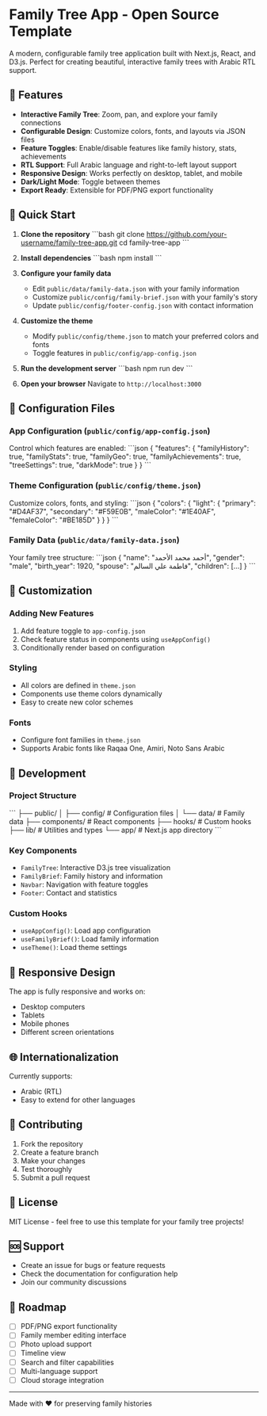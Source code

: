 # Family Tree App - Open Source Template

A modern, configurable family tree application built with Next.js, React, and D3.js. Perfect for creating beautiful, interactive family trees with Arabic RTL support.

## 🌟 Features

- **Interactive Family Tree**: Zoom, pan, and explore your family connections
- **Configurable Design**: Customize colors, fonts, and layouts via JSON files
- **Feature Toggles**: Enable/disable features like family history, stats, achievements
- **RTL Support**: Full Arabic language and right-to-left layout support
- **Responsive Design**: Works perfectly on desktop, tablet, and mobile
- **Dark/Light Mode**: Toggle between themes
- **Export Ready**: Extensible for PDF/PNG export functionality

## 🚀 Quick Start

1. **Clone the repository**
   \`\`\`bash
   git clone https://github.com/your-username/family-tree-app.git
   cd family-tree-app
   \`\`\`

2. **Install dependencies**
   \`\`\`bash
   npm install
   \`\`\`

3. **Configure your family data**
   - Edit `public/data/family-data.json` with your family information
   - Customize `public/config/family-brief.json` with your family's story
   - Update `public/config/footer-config.json` with contact information

4. **Customize the theme**
   - Modify `public/config/theme.json` to match your preferred colors and fonts
   - Toggle features in `public/config/app-config.json`

5. **Run the development server**
   \`\`\`bash
   npm run dev
   \`\`\`

6. **Open your browser**
   Navigate to `http://localhost:3000`

## 📁 Configuration Files

### App Configuration (`public/config/app-config.json`)
Control which features are enabled:
\`\`\`json
{
  "features": {
    "familyHistory": true,
    "familyStats": true,
    "familyGeo": true,
    "familyAchievements": true,
    "treeSettings": true,
    "darkMode": true
  }
}
\`\`\`

### Theme Configuration (`public/config/theme.json`)
Customize colors, fonts, and styling:
\`\`\`json
{
  "colors": {
    "light": {
      "primary": "#D4AF37",
      "secondary": "#F59E0B",
      "maleColor": "#1E40AF",
      "femaleColor": "#BE185D"
    }
  }
}
\`\`\`

### Family Data (`public/data/family-data.json`)
Your family tree structure:
\`\`\`json
{
  "name": "أحمد محمد الأحمد",
  "gender": "male",
  "birth_year": 1920,
  "spouse": "فاطمة علي السالم",
  "children": [...]
}
\`\`\`

## 🎨 Customization

### Adding New Features
1. Add feature toggle to `app-config.json`
2. Check feature status in components using `useAppConfig()`
3. Conditionally render based on configuration

### Styling
- All colors are defined in `theme.json`
- Components use theme colors dynamically
- Easy to create new color schemes

### Fonts
- Configure font families in `theme.json`
- Supports Arabic fonts like Raqaa One, Amiri, Noto Sans Arabic

## 🔧 Development

### Project Structure
\`\`\`
├── public/
│   ├── config/          # Configuration files
│   └── data/           # Family data
├── components/         # React components
├── hooks/             # Custom hooks
├── lib/               # Utilities and types
└── app/               # Next.js app directory
\`\`\`

### Key Components
- `FamilyTree`: Interactive D3.js tree visualization
- `FamilyBrief`: Family history and information
- `Navbar`: Navigation with feature toggles
- `Footer`: Contact and statistics

### Custom Hooks
- `useAppConfig()`: Load app configuration
- `useFamilyBrief()`: Load family information
- `useTheme()`: Load theme settings

## 📱 Responsive Design

The app is fully responsive and works on:
- Desktop computers
- Tablets
- Mobile phones
- Different screen orientations

## 🌐 Internationalization

Currently supports:
- Arabic (RTL)
- Easy to extend for other languages

## 🤝 Contributing

1. Fork the repository
2. Create a feature branch
3. Make your changes
4. Test thoroughly
5. Submit a pull request

## 📄 License

MIT License - feel free to use this template for your family tree projects!

## 🆘 Support

- Create an issue for bugs or feature requests
- Check the documentation for configuration help
- Join our community discussions

## 🎯 Roadmap

- [ ] PDF/PNG export functionality
- [ ] Family member editing interface
- [ ] Photo upload support
- [ ] Timeline view
- [ ] Search and filter capabilities
- [ ] Multi-language support
- [ ] Cloud storage integration

---

Made with ❤️ for preserving family histories

